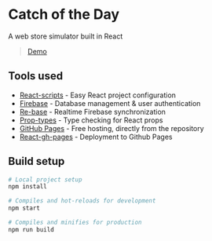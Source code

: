 # Catch of the Day
A web store simulator built in React
> [Demo](https://asakasamo.github.io/Catch-of-the-Day/)

## Tools used
- [React-scripts](https://www.npmjs.com/package/react-scripts) - Easy React project configuration
- [Firebase](https://firebase.google.com/docs) - Database management & user authentication
- [Re-base](https://www.npmjs.com/package/react-rebase) - Realtime Firebase synchronization
- [Prop-types](https://www.npmjs.com/package/prop-types) - Type checking for React props
- [GitHub Pages](https://pages.github.com) - Free hosting, directly from the repository
- [React-gh-pages](https://github.com/gitname/react-gh-pages) - Deployment to Github Pages

## Build setup
``` bash
# Local project setup
npm install

# Compiles and hot-reloads for development
npm start

# Compiles and minifies for production
npm run build
```
